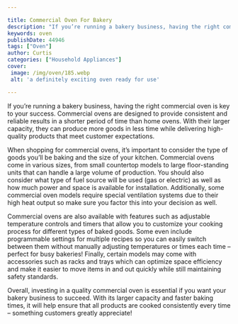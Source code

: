 ```yaml
---

title: Commercial Oven For Bakery
description: "If you’re running a bakery business, having the right commercial oven is key to your success. Commercial ovens are designed to pro...you wont regret reading on"
keywords: oven
publishDate: 44946
tags: ["Oven"]
author: Curtis
categories: ["Household Appliances"]
cover: 
 image: /img/oven/185.webp
 alt: 'a definitely exciting oven ready for use'

---
```


If you’re running a bakery business, having the right commercial oven is key to your success. Commercial ovens are designed to provide consistent and reliable results in a shorter period of time than home ovens. With their larger capacity, they can produce more goods in less time while delivering high-quality products that meet customer expectations.

When shopping for commercial ovens, it’s important to consider the type of goods you’ll be baking and the size of your kitchen. Commercial ovens come in various sizes, from small countertop models to large floor-standing units that can handle a large volume of production. You should also consider what type of fuel source will be used (gas or electric) as well as how much power and space is available for installation. Additionally, some commercial oven models require special ventilation systems due to their high heat output so make sure you factor this into your decision as well.

Commercial ovens are also available with features such as adjustable temperature controls and timers that allow you to customize your cooking process for different types of baked goods. Some even include programmable settings for multiple recipes so you can easily switch between them without manually adjusting temperatures or times each time – perfect for busy bakeries! Finally, certain models may come with accessories such as racks and trays which can optimize space efficiency and make it easier to move items in and out quickly while still maintaining safety standards. 

Overall, investing in a quality commercial oven is essential if you want your bakery business to succeed. With its larger capacity and faster baking times, it will help ensure that all products are cooked consistently every time – something customers greatly appreciate!
